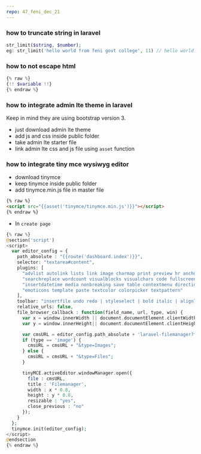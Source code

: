 ```yaml
---
repo: 47_feni_dec_21
---
```


### how to truncate string in laravel    
~~~php
str_limit($string, $number);
eg: str_limit('hello world from feni govt college', 11) // hello world ...
~~~

### how to not escape html 
~~~php
{% raw %}
{!! $variable !!}
{% endraw %}
~~~

### how to integrate admin lte theme in laravel 
Keep in mind they are using bootstrap version 3. 
* just download admin lte theme
* add js and css inside public folder
* take admin lte starter file
* link admin lte css and js file using `asset` function


### how to integrate tiny mce wysiwyg editor

* download tinymce 
* keep tinymce inside public folder
* add tinymce.min.js file in master file      

~~~html
{% raw %}
<script src="{{asset('tinymce/tinymce.min.js')}}"></script>
{% endraw %}
~~~
* In `create page`    

~~~php
{% raw %}
@section('script')
<script>
  var editor_config = {
    path_absolute : "{{route('dashboard.index')}}",
    selector: "textarea#content",
    plugins: [
      "advlist autolink lists link image charmap print preview hr anchor pagebreak",
      "searchreplace wordcount visualblocks visualchars code fullscreen",
      "insertdatetime media nonbreaking save table contextmenu directionality",
      "emoticons template paste textcolor colorpicker textpattern"
    ],
    toolbar: "insertfile undo redo | styleselect | bold italic | alignleft aligncenter alignright alignjustify | bullist numlist outdent indent | link image media",
    relative_urls: false,
    file_browser_callback : function(field_name, url, type, win) {
      var x = window.innerWidth || document.documentElement.clientWidth || document.getElementsByTagName('body')[0].clientWidth;
      var y = window.innerHeight|| document.documentElement.clientHeight|| document.getElementsByTagName('body')[0].clientHeight;

      var cmsURL = editor_config.path_absolute + 'laravel-filemanager?field_name=' + field_name;
      if (type == 'image') {
        cmsURL = cmsURL + "&type=Images";
      } else {
        cmsURL = cmsURL + "&type=Files";
      }

      tinyMCE.activeEditor.windowManager.open({
        file : cmsURL,
        title : 'Filemanager',
        width : x * 0.8,
        height : y * 0.8,
        resizable : "yes",
        close_previous : "no"
      });
    }
  };
  tinymce.init(editor_config);
</script>
@endsection
{% endraw %}
~~~


